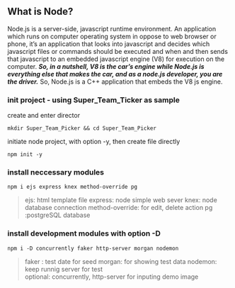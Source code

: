 
## What is Node?

Node.js is a server-side, javascript runtime environment. An application which runs on computer operating system in oppose to web browser or phone, it’s an application that looks into javascript and decides which javascript files or commands should be executed and when and then sends that javascript to an embedded javascript engine (V8) for execution on the computer. **_So, in a nutshell, V8 is the car’s engine while Node.js is everything else that makes the car, and as a node.js developer, you are the driver._** So, Node.js is a C++ application that embeds the V8 js engine.

### init project - using Super_Team_Ticker as sample

create and enter director
```shell
mkdir Super_Team_Picker && cd Super_Team_Picker
```

initiate node project, with option -y, then create file directly

```shell
npm init -y  
```


### install neccessary modules

```shell  
npm i ejs express knex method-override pg
```
>ejs:  html template file
>express:  node simple web sever
>knex: node database connection
>method-override: for edit, delete action
>pg :postgreSQL database

### install development modules with option -D

```shell  
npm i -D concurrently faker http-server morgan nodemon 
```
>faker : test date for seed
>morgan: for showing test data
>nodemon: keep runnig server for test  
>optional:  concurrently, http-server for inputing demo image